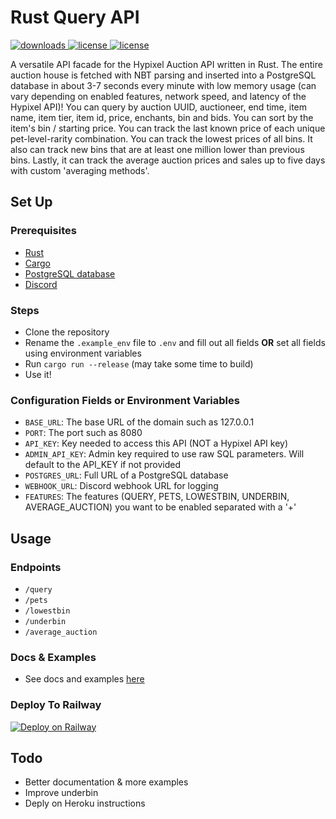 # Rust Query API
<a href="https://github.com/kr45732/rust-query-api/releases" target="_blank">
  <img alt="downloads" src="https://img.shields.io/github/v/release/kr45732/rust-query-api?style=flat-square" />
</a>
<a href="https://github.com/kr45732/rust-query-api/blob/main/LICENSE" target="_blank">
  <img alt="license" src="https://img.shields.io/github/license/kr45732/rust-query-api?style=flat-square" />
</a>
<a href="https://dsc.gg/skyblock-plus" target="_blank">
  <img alt="license" src="https://img.shields.io/discord/796790757947867156?color=4166f5&label=discord&style=flat-square" />
</a> 

A versatile API facade for the Hypixel Auction API written in Rust. The entire auction house is fetched with NBT parsing and inserted into a PostgreSQL database in about 3-7 seconds every minute with low memory usage (can vary depending on enabled features, network speed, and latency of the Hypixel API)! You can query by auction UUID, auctioneer, end time, item name, item tier, item id, price, enchants, bin and bids. You can sort by the item's bin / starting price. You can track the last known price of each unique pet-level-rarity combination. You can track the lowest prices of all bins. It also can track new bins that are at least one million lower than previous bins. Lastly, it can track the average auction prices and sales up to five days with custom 'averaging methods'.

## Set Up
### Prerequisites
- [Rust](https://www.rust-lang.org/tools/install)
- [Cargo](https://doc.rust-lang.org/cargo/getting-started/installation.html)
- [PostgreSQL database](https://www.postgresql.org/)
- [Discord](https://discord.com/)

### Steps
- Clone the repository
- Rename the `.example_env` file to `.env` and fill out all fields **OR** set all fields using environment variables
- Run `cargo run --release` (may take some time to build)
- Use it!

### Configuration Fields or Environment Variables
- `BASE_URL`: The base URL of the domain such as 127.0.0.1
- `PORT`: The port such as 8080
- `API_KEY`: Key needed to access this API (NOT a Hypixel API key)
- `ADMIN_API_KEY`: Admin key required to use raw SQL parameters. Will default to the API_KEY if not provided
- `POSTGRES_URL`: Full URL of a PostgreSQL database
- `WEBHOOK_URL`: Discord webhook URL for logging
- `FEATURES`: The features (QUERY, PETS, LOWESTBIN, UNDERBIN, AVERAGE_AUCTION) you want to be enabled separated with a '+' 

## Usage
### Endpoints
- `/query`
- `/pets`
- `/lowestbin`
- `/underbin`
- `/average_auction`

### Docs & Examples
- See docs and examples [here](https://github.com/kr45732/rust-query-api/blob/main/examples/examples.md)

### Deploy To Railway
[![Deploy on Railway](https://railway.app/button.svg)](https://railway.app/new/template?template=https%3A%2F%2Fgithub.com%2Fkr45732%2Frust-query-api&plugins=postgresql&envs=BASE_URL%2CAPI_KEY%2CADMIN_API_KEY%2CPOSTGRES_URL%2CWEBHOOK_URL%2CFEATURES&optionalEnvs=ADMIN_API_KEY&BASE_URLDesc=The+base+URL+of+the+domain.+Do+not+modify+this&API_KEYDesc=Key+needed+to+access+this+API+%28NOT+a+Hypixel+API+key%29&ADMIN_API_KEYDesc=Admin+key+required+to+use+raw+SQL+parameters.+Will+default+to+the+API_KEY+if+not+provided&POSTGRES_URLDesc=Full+URL+of+a+PostgreSQL+database.+No+need+to+modify+this+unless+you+are+using+your+own+database+since+Railway+already+provides+this+for+you.&WEBHOOK_URLDesc=Discord+webhook+URL+for+logging&FEATURESDesc=The+features+%28QUERY%2C+PETS%2C+LOWESTBIN%2C+UNDERBIN%2C+AVERAGE_AUCTION%29+you+want+enabled+separated+with+a+%27%2B%27&BASE_URLDefault=0.0.0.0&POSTGRES_URLDefault=%24%7B%7BDATABASE_URL%7D%7D&FEATURESDefault=QUERY%2BPETS%2BLOWESTBIN%2BUNDERBIN%2BAVERAGE_AUCTION&referralCode=WrEybV)

## Todo
- Better documentation & more examples
- Improve underbin
- Deply on Heroku instructions